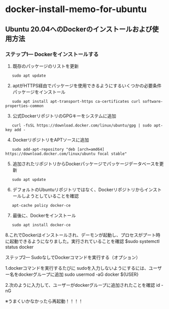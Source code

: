 # docker-install-memo-for-ubuntu

## Ubuntu 20.04へのDockerのインストールおよび使用方法

### ステップ1— Dockerをインストールする

1. 既存のパッケージのリストを更新
```ubuntu
   sudo apt update
```

2. aptがHTTPS経由でパッケージを使用できるようにするいくつかの必要条件パッケージをインストール
```ubuntu   
   sudo apt install apt-transport-https ca-certificates curl software-properties-common
```

3. 公式DockerリポジトリのGPGキーをシステムに追加
```ubuntu
   curl -fsSL https://download.docker.com/linux/ubuntu/gpg | sudo apt-key add -
```

4. DockerリポジトリをAPTソースに追加
```ubuntu
   sudo add-apt-repository "deb [arch=amd64] https://download.docker.com/linux/ubuntu focal stable"
```

5. 追加されたリポジトリからDockerパッケージでパッケージデータベースを更新
```ubuntu
   sudo apt update
```

6. デフォルトのUbuntuリポジトリではなく、Dockerリポジトリからインストールしようとしていることを確認
```ubuntu
   apt-cache policy docker-ce
```

7. 最後に、Dockerをインストール
```ubuntu
   sudo apt install docker-ce
```

8.これでDockerはインストールされ、デーモンが起動し、プロセスがプート時に起動できるようになりました。実行されていることを確認
$sudo systemctl status docker


ステップ2— SudoなしでDockerコマンドを実行する（オプション）

1.dockerコマンドを実行するたびに sudoを入力しないようにするには、ユーザー名をdockerグループに追加
sudo usermod -aG docker ${USER}


2.次のように入力して、ユーザーがdockerグループに追加されたことを確認
id -nG

※うまくいかなかったら再起動！！！！
